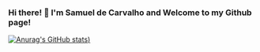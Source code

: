 ### Hi there! 👋 I'm Samuel de Carvalho and Welcome to my Github page! 

[![Anurag's GitHub stats](https://github-readme-stats.vercel.app/api?username=samueldcarvalho&count_private=true))](https://github.com/anuraghazra/github-readme-stats)



<!--
**samueldcarvalho/samueldcarvalho** is a ✨ _special_ ✨ repository because its `README.md` (this file) appears on your GitHub profile.

Here are some ideas to get you started:

- 🔭 I’m currently working on ...
- 🌱 I’m currently learning ...
- 👯 I’m looking to collaborate on ...
- 🤔 I’m looking for help with ...
- 💬 Ask me about ...
- 📫 How to reach me: ...
- 😄 Pronouns: ...
- ⚡ Fun fact: ...
-->
